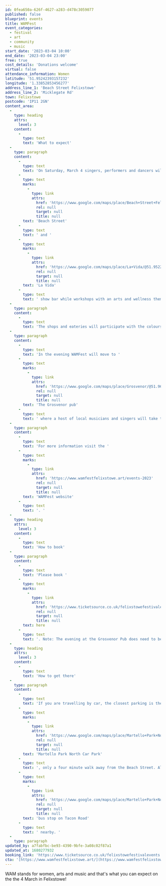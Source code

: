 ```yaml
---
id: 0fea650a-626f-4627-a283-d478c3059077
published: false
blueprint: events
title: WAMFest
event_categories:
  - festival
  - art
  - community
  - music
start_date: '2023-03-04 10:00'
end_date: '2023-03-04 23:00'
free: true
cost_details: 'Donations welcome'
virtual: false
attendance_information: Women
latitude: '51.95242393157232'
longitude: '1.33852853456277'
address_line_1: 'Beach Street Felixstowe'
address_line_2: 'Micklegate Rd'
town: Felixstowe
postcode: 'IP11 2GN'
content_area:
  -
    type: heading
    attrs:
      level: 3
    content:
      -
        type: text
        text: 'What to expect'
  -
    type: paragraph
    content:
      -
        type: text
        text: 'On Saturday, March 4 singers, performers and dancers will take over '
      -
        type: text
        marks:
          -
            type: link
            attrs:
              href: 'https://www.google.com/maps/place/Beach+Street+Felixstowe/@51.9524075,1.3363355,17z/data=!3m1!4b1!4m6!3m5!1s0x47d977efeb7ac73b:0xd63ce3f9c1e720c3!8m2!3d51.9524075!4d1.3385242!16s%2Fg%2F11j24g6zkr'
              rel: null
              target: null
              title: null
        text: 'Beach Street'
      -
        type: text
        text: ' and '
      -
        type: text
        marks:
          -
            type: link
            attrs:
              href: 'https://www.google.com/maps/place/La+Vida/@51.9522751,1.3366134,17z/data=!3m1!4b1!4m6!3m5!1s0x47d977b3fbefb91d:0xecc9bc6d5bf6291a!8m2!3d51.9522751!4d1.3388021!16s%2Fg%2F11s7kml7hs'
              rel: null
              target: null
              title: null
        text: 'La Vida'
      -
        type: text
        text: ' show bar while workshops with an arts and wellness theme will take place at Hazel & Co Yoga studio, also at Beach Street. Visual artists are also invited to exhibit.'
  -
    type: paragraph
    content:
      -
        type: text
        text: '​The shops and eateries will participate with the colours purple, gold and green – the theme of Mardi Gras – helping to create a carnival atmosphere.'
  -
    type: paragraph
    content:
      -
        type: text
        text: '​In the evening WAMFest will move to '
      -
        type: text
        marks:
          -
            type: link
            attrs:
              href: 'https://www.google.com/maps/place/Grosvenor/@51.96219,1.3508583,17z/data=!3m1!4b1!4m6!3m5!1s0x47d9777d60a5ec3b:0xff4accfc1a03185d!8m2!3d51.96219!4d1.353047!16s%2Fg%2F1thxvh9l'
              rel: null
              target: null
              title: null
        text: 'The Grosvenor pub'
      -
        type: text
        text: ' where a host of local musicians and singers will take to the stage. '
  -
    type: paragraph
    content:
      -
        type: text
        text: 'For more information visit the '
      -
        type: text
        marks:
          -
            type: link
            attrs:
              href: 'https://www.wamfestfelixstowe.art/events-2023'
              rel: null
              target: null
              title: null
        text: 'WAMFest website'
      -
        type: text
        text: '. '
  -
    type: heading
    attrs:
      level: 3
    content:
      -
        type: text
        text: 'How to book'
  -
    type: paragraph
    content:
      -
        type: text
        text: 'Please book '
      -
        type: text
        marks:
          -
            type: link
            attrs:
              href: 'https://www.ticketsource.co.uk/felixstowefestivalevents'
              rel: null
              target: null
              title: null
        text: here
      -
        type: text
        text: '. Note: The evening at the Grosvenor Pub does need to be booked. '
  -
    type: heading
    attrs:
      level: 3
    content:
      -
        type: text
        text: 'How to get there'
  -
    type: paragraph
    content:
      -
        type: text
        text: 'If you are travelling by car, the closest parking is the '
      -
        type: text
        marks:
          -
            type: link
            attrs:
              href: 'https://www.google.com/maps/place/Martello+Park+North+Car+Park/@51.9516133,1.3358724,17.83z/data=!4m14!1m7!3m6!1s0x47d977efeb7ac73b:0xd63ce3f9c1e720c3!2sBeach+Street+Felixstowe!8m2!3d51.9524075!4d1.3385242!16s%2Fg%2F11j24g6zkr!3m5!1s0x47d977154551a641:0xd5266df84d03a779!8m2!3d51.9509065!4d1.3352013!16s%2Fg%2F11ppwmjv59'
              rel: null
              target: null
              title: null
        text: 'Martello Park North Car Park'
      -
        type: text
        text: ', only a four minute walk away from the Beach Street. Alternatively, there is a '
      -
        type: text
        marks:
          -
            type: link
            attrs:
              href: 'https://www.google.com/maps/place/Martello+Park+North+Car+Park/@51.9516133,1.3358724,17.83z/data=!4m14!1m7!3m6!1s0x47d977efeb7ac73b:0xd63ce3f9c1e720c3!2sBeach+Street+Felixstowe!8m2!3d51.9524075!4d1.3385242!16s%2Fg%2F11j24g6zkr!3m5!1s0x47d977154551a641:0xd5266df84d03a779!8m2!3d51.9509065!4d1.3352013!16s%2Fg%2F11ppwmjv59'
              rel: null
              target: null
              title: null
        text: 'bus stop on Tacon Road'
      -
        type: text
        text: ' nearby. '
  -
    type: paragraph
updated_by: a7fabfbc-be93-4390-9bfe-3a08c02f87a1
updated_at: 1680277932
booking_link: 'https://www.ticketsource.co.uk/felixstowefestivalevents'
cta: '[https://www.wamfestfelixstowe.art/](https://www.wamfestfelixstowe.art/)'
---
```

WAM stands for women, arts and music and that's what you can expect on the the 4 March in Felixstowe!